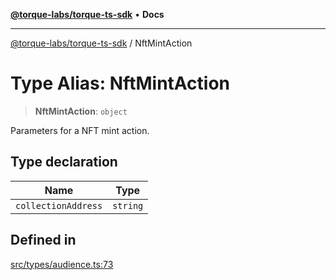 [**@torque-labs/torque-ts-sdk**](../README.md) • **Docs**

***

[@torque-labs/torque-ts-sdk](../globals.md) / NftMintAction

# Type Alias: NftMintAction

> **NftMintAction**: `object`

Parameters for a NFT mint action.

## Type declaration

| Name | Type |
| ------ | ------ |
| `collectionAddress` | `string` |

## Defined in

[src/types/audience.ts:73](https://github.com/torque-labs/torque-ts-sdk/blob/e34efdf278512e8a58bacdba966e9cd90b1db20a/src/types/audience.ts#L73)

